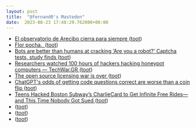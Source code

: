 ```yaml
---
layout: post
title:  "@fernand0's Mastodon"
date:  2023-08-23 17:48:29.762000+00:00
---
```

*  [El observatorio de Arecibo cierra para siempre ](https://www.microsiervos.com/archivo/ciencia/observatorio-arecibo-cierra.htm) ([toot](https://mastodon.social/@fernand0/110940186854040913))
*  [Flor pocha.  ](https://avecesunafoto.wordpress.com/2023/08/23/flor-pocha) ([toot](https://mastodon.social/@fernand0/110940092988180165))
*  [Bots are better than humans at cracking ‘Are you a robot?’ Captcha tests, study finds ](https://www.independent.co.uk/tech/captcha-test-bots-better-humans-b2389998.htm) ([toot](https://mastodon.social/@fernand0/110939827478820625))
*  [Researchers watched 100 hours of hackers hacking honeypot computers — TechWar.GR ](https://www.techwar.gr/en/96915/oi-erevnites-parakolouthisan-100-ores-chaker-na-chakaroun-ypologistes-honeypot) ([toot](https://mastodon.social/@fernand0/110939644992416289))
*  [The open source licensing war is over ](https://www.infoworld.com/article/3703768/the-open-source-licensing-war-is-over.htm) ([toot](https://mastodon.social/@fernand0/110939456974234267))
*  [ChatGPT's odds of getting code questions correct are worse than a coin flip ](https://www.theregister.com/2023/08/07/chatgpt_stack_overflow_ai) ([toot](https://mastodon.social/@fernand0/110939251705551186))
*  [Teens Hacked Boston Subway’s CharlieCard to Get Infinite Free Rides—and This Time Nobody Got Sued ](https://www.wired.com/story/mtba-charliecard-hack-defcon-2023) ([toot](https://mastodon.social/@fernand0/110939020211968176))
*  [ ](https://mastodon.social/@eckelon) ([toot](https://mastodon.social/@fernand0/110938833898599559))
*  [ ](https://mastodon.social/users/fernand0/statuses/110938833022765772/activity) ([toot](https://mastodon.social/users/fernand0/statuses/110938833022765772/activity))
*  [ ](https://vmst.io/@maikel) ([toot](https://mastodon.social/@fernand0/110938832870885227))

